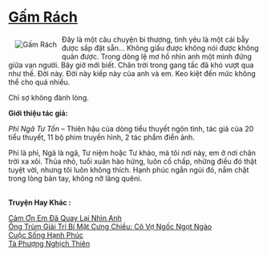 <a href="https://utruyen.com/gam-rach/2850/" title="Gấm Rách"><h1>Gấm Rách</h1></a><div style="display:table"><img align="right" style="float: left; padding: 10px;" src="https://utruyen.com/images/story/200x260/gam-rach.jpg" alt="Gấm Rách">Đây là một câu chuyện bi thương, tình yêu là một cái bẫy được sắp đặt sẵn… Không giấu được không nói được không quản được. Trong dòng lệ mơ hồ nhìn anh một mình đứng giữa vạn người. Bây giờ mới biết. Chân trời trong gang tấc đã khó vượt qua như thế. Đời này. Đời này kiếp này của anh và em. Keo kiệt đến mức không thể cho quá nhiều.<p></p>Chỉ sợ không đành lòng.<p></p><b>Giới thiệu tác giả:</b><p></p><em>Phỉ Ngã Tư Tồn</em> – Thiên hậu của dòng tiểu thuyết ngôn tình, tác giả của 20 tiểu thuyết, 11 bộ phim truyền hình, 2 tác phẩm điển ảnh.<p></p>Phỉ là phỉ, Ngã là ngã, Tư niệm hoặc Tư khảo, mà tôi nơi này, em ở nơi chân trời xa xôi. Thủa nhỏ, tuổi xuân hào hứng, luôn cố chấp, những điều đó thật tuyệt vời, nhưng tôi luôn không thích. Hạnh phúc ngắn ngủi đó, nắm chặt trong lòng bàn tay, không nỡ lãng quêni.</div><p><br><b>Truyện Hay Khác :</b></p><a href="https://utruyen.com/cam-on-em-da-quay-lai-nhin-anh/9307/" alt="Cảm Ơn Em Đã Quay Lại Nhìn Anh">Cảm Ơn Em Đã Quay Lại Nhìn Anh</a><br/><a href="https://github.com/quanluxury/truyenhot/tree/master/truyenhay/17397/" alt="Ông Trùm Giải Trí Bí Mật Cưng Chiều: Cô Vợ Ngốc Ngọt Ngào">Ông Trùm Giải Trí Bí Mật Cưng Chiều: Cô Vợ Ngốc Ngọt Ngào</a><br/><a href="https://github.com/quanluxury/truyenhot/tree/master/truyenhay/12913/" alt="Cuộc Sống Hạnh Phúc">Cuộc Sống Hạnh Phúc</a><br/><a href="https://truyenhot2020.wordpress.com/2019/12/11/ta-phuong-nghich-thien/" alt="Tà Phượng Nghịch Thiên">Tà Phượng Nghịch Thiên</a><br/>